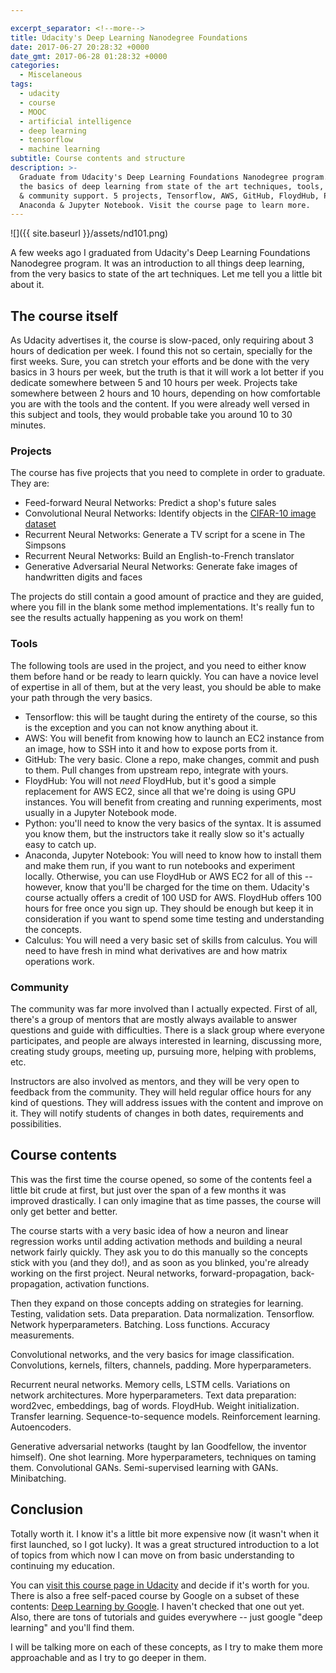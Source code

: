 ```yaml
---

excerpt_separator: <!--more-->
title: Udacity's Deep Learning Nanodegree Foundations
date: 2017-06-27 20:28:32 +0000
date_gmt: 2017-06-28 01:28:32 +0000
categories:
  - Miscelaneous
tags:
  - udacity
  - course
  - MOOC
  - artificial intelligence
  - deep learning
  - tensorflow
  - machine learning
subtitle: Course contents and structure
description: >-
  Graduate from Udacity's Deep Learning Foundations Nanodegree program. Learn
  the basics of deep learning from state of the art techniques, tools, projects
  & community support. 5 projects, Tensorflow, AWS, GitHub, FloydHub, Python,
  Anaconda & Jupyter Notebook. Visit the course page to learn more.
---
```




![]({{ site.baseurl }}/assets/nd101.png)

A few weeks ago I graduated from Udacity's Deep Learning Foundations Nanodegree program. It was an introduction to all things deep learning, from the very basics to state of the art techniques. Let me tell you a little bit about it.

<!--more-->

## The course itself

As Udacity advertises it, the course is slow-paced, only requiring about 3 hours of dedication per week. I found this not so certain, specially for the first weeks. Sure, you can stretch your efforts and be done with the very basics in 3 hours per week, but the truth is that it will work a lot better if you dedicate somewhere between 5 and 10 hours per week. Projects take somewhere between 2 hours and 10 hours, depending on how comfortable you are with the tools and the content. If you were already well versed in this subject and tools, they would probable take you around 10 to 30 minutes.

### Projects

The course has five projects that you need to complete in order to graduate. They are:

- Feed-forward Neural Networks: Predict a shop's future sales
- Convolutional Neural Networks: Identify objects in the [CIFAR-10 image dataset](https://www.cs.toronto.edu/~kriz/cifar.html)
- Recurrent Neural Networks: Generate a TV script for a scene in The Simpsons
- Recurrent Neural Networks: Build an English-to-French translator
- Generative Adversarial Neural Networks: Generate fake images of handwritten digits and faces

The projects do still contain a good amount of practice and they are guided, where you fill in the blank some method implementations. It's really fun to see the results actually happening as you work on them!

### Tools

The following tools are used in the project, and you need to either know them before hand or be ready to learn quickly. You can have a novice level of expertise in all of them, but at the very least, you should be able to make your path through the very basics.

- Tensorflow: this will be taught during the entirety of the course, so this is the exception and you can not know anything about it.
- AWS: You will benefit from knowing how to launch an EC2 instance from an image, how to SSH into it and how to expose ports from it.
- GitHub: The very basic. Clone a repo, make changes, commit and push to them. Pull changes from upstream repo, integrate with yours.
- FloydHub: You will not _need_ FloydHub, but it's good a simple replacement for AWS EC2, since all that we're doing is using GPU instances. You will benefit from creating and running experiments, most usually in a Jupyter Notebook mode.
- Python: you'll need to know the very basics of the syntax. It is assumed you know them, but the instructors take it really slow so it's actually easy to catch up.
- Anaconda, Jupyter Notebook: You will need to know how to install them and make them run, if you want to run notebooks and experiment locally. Otherwise, you can use FloydHub or AWS EC2 for all of this -- however, know that you'll be charged for the time on them. Udacity's course actually offers a credit of 100 USD for AWS. FloydHub offers 100 hours for free once you sign up. They should be enough but keep it in consideration if you want to spend some time testing and understanding the concepts.
- Calculus: You will need a very basic set of skills from calculus. You will need to have fresh in mind what derivatives are and how matrix operations work.

### Community

The community was far more involved than I actually expected. First of all, there's a group of mentors that are mostly always available to answer questions and guide with difficulties. There is a slack group where everyone participates, and people are always interested in learning, discussing more, creating study groups, meeting up, pursuing more, helping with problems, etc.

Instructors are also involved as mentors, and they will be very open to feedback from the community. They will held regular office hours for any kind of questions. They will address issues with the content and improve on it. They will notify students of changes in both dates, requirements and possibilities.

## Course contents

This was the first time the course opened, so some of the contents feel a little bit crude at first, but just over the span of a few months it was improved drastically. I can only imagine that as time passes, the course will only get better and better.

The course starts with a very basic idea of how a neuron and linear regression works until adding activation methods and building a neural network fairly quickly. They ask you to do this manually so the concepts stick with you (and they do!), and as soon as you blinked, you're already working on the first project. Neural networks, forward-propagation, back-propagation, activation functions.

Then they expand on those concepts adding on strategies for learning. Testing, validation sets. Data preparation. Data normalization. Tensorflow. Network hyperparameters. Batching. Loss functions. Accuracy measurements.

Convolutional networks, and the very basics for image classification. Convolutions, kernels, filters, channels, padding. More hyperparameters.

Recurrent neural networks. Memory cells, LSTM cells. Variations on network architectures. More hyperparameters. Text data preparation: word2vec, embeddings, bag of words. FloydHub. Weight initialization. Transfer learning. Sequence-to-sequence models. Reinforcement learning. Autoencoders.

Generative adversarial networks (taught by Ian Goodfellow, the inventor himself). One shot learning. More hyperparameters, techniques on taming them. Convolutional GANs. Semi-supervised learning with GANs. Minibatching.

## Conclusion

Totally worth it. I know it's a little bit more expensive now (it wasn't when it first launched, so I got lucky). It was a great structured introduction to a lot of topics from which now I can move on from basic understanding to continuing my education.

You can [visit this course page in Udacity](https://www.udacity.com/course/deep-learning-nanodegree-foundation--nd101) and decide if it's worth for you. There is also a free self-paced course by Google on a subset of these contents: [Deep Learning by Google](https://www.udacity.com/course/deep-learning--ud730). I haven't checked that one out yet. Also, there are tons of tutorials and guides everywhere -- just google "deep learning" and you'll find them.

I will be talking more on each of these concepts, as I try to make them more approachable and as I try to go deeper in them.
